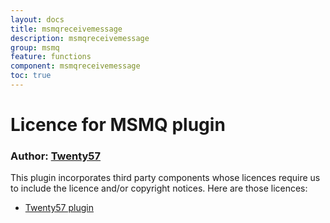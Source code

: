 ```yaml
---
layout: docs
title: msmqreceivemessage
description: msmqreceivemessage
group: msmq
feature: functions
component: msmqreceivemessage
toc: true
---
```

# Licence for MSMQ plugin

### Author: [Twenty57](http://www.twenty57.com)

This plugin incorporates third party components whose licences require us to include the licence and/or copyright notices. Here are those licences:

- [Twenty57 plugin](https://linx.software/plugins/builtin/licence/)
